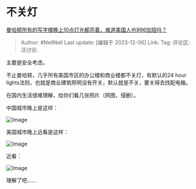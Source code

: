 # 不关灯
[曼哈顿所有的写字楼晚上10点灯光都亮着，难道美国人也996加班吗？](https://www.zhihu.com/question/632800937/answer/3315098043)

> Author: #NellNell
> Last update: [编辑于 2023-12-06]
> Link:
> Tag:
> 评论区:
> 泛讨论:

主要是安全考虑。

不止曼哈顿，几乎所有美国市区的办公楼和商业楼都不关灯，有默认的24 hour lights法则，也就是商业建筑照明没有开关，默认就是不关，要关得去找配电箱。

在国内生活很难理解，给你们看几张照片（网图，侵删）。

中国城市晚上是这样：

![Image](https://pic1.zhimg.com/50/v2-308ac92abc5091466a0f1e305ea327c4_720w.jpg?source=1940ef5c)

美国城市晚上远看是这样：

![Image](https://pic1.zhimg.com/50/v2-4fc63d69c726ace88da44d629e81cef2_720w.jpg?source=1940ef5c)

近看：

![Image](https://picx.zhimg.com/50/v2-e7407042df5159e7d526370d9b337cd0_720w.jpg?source=1940ef5c)

理解了吧……
